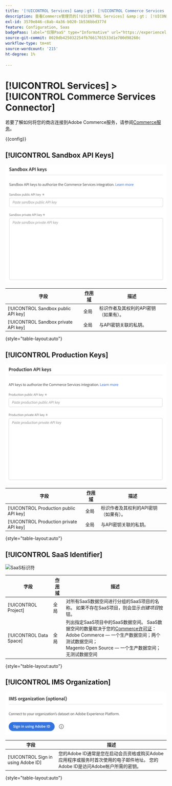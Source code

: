 ```yaml
---
title: '[!UICONTROL Services] &amp；gt； [!UICONTROL Commerce Services Connector]'
description: 查看Commerce管理员的[!UICONTROL Services] &amp；gt； [!UICONTROL Commerce Services Connector]页面上的配置设置。
exl-id: 3570e846-c8ab-4a36-b020-1b536bbd377d
feature: Configuration, Saas
badgePaas: label="仅限PaaS" type="Informative" url="https://experienceleague.adobe.com/en/docs/commerce/user-guides/product-solutions" tooltip="仅适用于云项目(Adobe管理的PaaS基础架构)和内部部署项目上的Adobe Commerce 。"
source-git-commit: 0020db425032254fb7661701533d1e700d98260c
workflow-type: tm+mt
source-wordcount: '215'
ht-degree: 1%

---
```


# [!UICONTROL Services] > [!UICONTROL Commerce Services Connector]

若要了解如何将您的商店连接到Adobe Commerce服务，请参阅[Commerce服务](https://experienceleague.adobe.com/docs/commerce/user-guides/integration-services/saas.html)。

{{config}}

## [!UICONTROL Sandbox API Keys]

![沙盒API密钥](./assets/sandbox-key-saas-configuration.png)<!-- zoom -->

| 字段 | [作用域](../../getting-started/websites-stores-views.md#scope-settings) | 描述 |
|--- |--- |--- |
| [!UICONTROL Sandbox public API key] | 全局 | 标识作者及其权利的API密钥（如果有）。 |
| [!UICONTROL Sandbox private API key] | 全局 | 与API密钥关联的私钥。 |

{style="table-layout:auto"}

## [!UICONTROL Production Keys]

![生产API密钥](./assets/prod-key-saas-configuration.png)<!-- zoom -->

| 字段 | [作用域](../../getting-started/websites-stores-views.md#scope-settings) | 描述 |
|--- |--- |--- |
| [!UICONTROL Production public API key] | 全局 | 标识作者及其权利的API密钥（如果有）。 |
| [!UICONTROL Production private API key] | 全局 | 与API密钥关联的私钥。 |

{style="table-layout:auto"}

## [!UICONTROL SaaS Identifier]

![SaaS标识符](./assets/saas-identifier.png)<!-- zoom -->

| 字段 | [作用域](../../getting-started/websites-stores-views.md#scope-settings) | 描述 |
|--- |--- |--- |
| [!UICONTROL Project] | 全局 | 对所有SaaS数据空间进行分组的SaaS项目的名称。 如果不存在SaaS项目，则会显示&#x200B;_创建项目_&#x200B;按钮。 |
| [!UICONTROL Data Space] | 全局 | 列出指定SaaS项目中的SaaS数据空间。 SaaS数据空间的数量取决于您的[Commerce许可证](https://experienceleague.adobe.com/docs/commerce/user-guides/integration-services/saas.html)：<br />Adobe Commerce — 一个生产数据空间；两个测试数据空间；<br />Magento Open Source — 一个生产数据空间；无测试数据空间 |

{style="table-layout:auto"}

## [!UICONTROL IMS Organization]

![IMS组织](./assets/ims-organization.png)<!-- zoom -->

| 字段 | 描述 |
|--- |--- |
| [!UICONTROL Sign in using Adobe ID] | 您的Adobe ID通常是您在启动会员资格或购买Adobe应用程序或服务时首次使用的电子邮件地址。 您的Adobe ID是访问Adobe帐户所需的密钥。 |

{style="table-layout:auto"}
